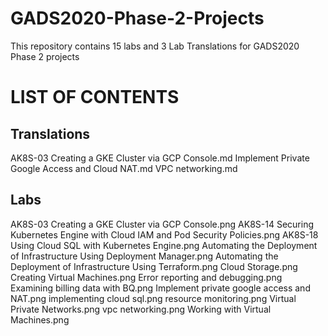 # GADS2020-Phase-2-Projects
This repository contains 15 labs and 3 Lab Translations for GADS2020 Phase 2 projects

# LIST OF CONTENTS
## Translations
AK8S-03 Creating a GKE Cluster via GCP Console.md
Implement Private Google Access and Cloud NAT.md
VPC networking.md

## Labs
AK8S-03 Creating a GKE Cluster via GCP Console.png
AK8S-14 Securing Kubernetes Engine with Cloud IAM and Pod Security Policies.png
AK8S-18 Using Cloud SQL with Kubernetes Engine.png
Automating the Deployment of Infrastructure Using Deployment Manager.png
Automating the Deployment of Infrastructure Using Terraform.png
Cloud Storage.png
Creating Virtual Machines.png
Error reporting and debugging.png
Examining billing data with BQ.png
Implement private google access and NAT.png
implementing cloud sql.png
resource monitoring.png
Virtual Private Networks.png
vpc networking.png
Working with Virtual Machines.png
